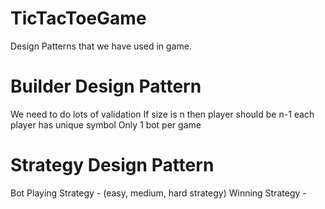 # TicTacToeGame
Design Patterns that we have used in game.

# Builder Design Pattern
We need to do lots of validation
If size is n then player should be n-1
each player has unique symbol
Only 1 bot per game

# Strategy Design Pattern
Bot Playing Strategy - (easy, medium, hard strategy)
Winning Strategy - 